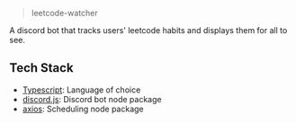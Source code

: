 > leetcode-watcher

A discord bot that tracks users' leetcode habits and displays them for all to see.

## Tech Stack

- [Typescript](https://www.typescriptlang.org/): Language of choice
- [discord.js](https://discord.js.org/): Discord bot node package
- [axios](https://axios-http.com/): Scheduling node package